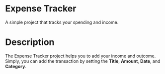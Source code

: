 # Expense Tracker
A simple project that tracks your spending and income.

# Description
The Expense Tracker project helps you to add your income and outcome. Simply, you can add the transaction by setting the <strong>Title</strong>, <strong>Amount</strong>, <strong>Date</strong>, and <strong>Category</strong>.
